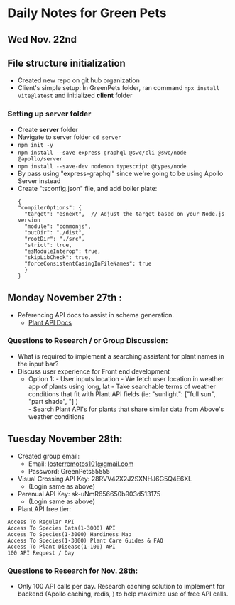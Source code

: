 # Daily Notes for Green Pets

## Wed Nov. 22nd

## File structure initialization
- Created new repo on git hub organization
- Client's simple setup: In GreenPets folder, ran command ```npx install vite@latest``` and initialized **client** folder 
 
### Setting up **server** folder
- Create **server** folder
- Navigate to server folder ```cd server```
- ```npm init -y```
- ```npm install --save express graphql @swc/cli @swc/node @apollo/server```
- ```npm install --save-dev nodemon typescript @types/node```
-  By pass using "express-graphql" since we're going to be using Apollo Server instead
- Create "tsconfig.json" file, and add boiler plate:
  ```
  {
  "compilerOptions": {
    "target": "esnext",  // Adjust the target based on your Node.js version
    "module": "commonjs",
    "outDir": "./dist",
    "rootDir": "./src",
    "strict": true,
    "esModuleInterop": true,
    "skipLibCheck": true,
    "forceConsistentCasingInFileNames": true
    }
  }
  ```


## Monday November 27th :
- Referencing API docs to assist in schema generation.
  - [Plant API Docs](https://perenual.com/docs/api)

### Questions to Research / or Group Discussion:
- What is required to implement a searching assistant for plant names in the input bar?
- Discuss user experience for Front end development
  - Option 1: - User inputs location
              - We fetch user location in weather app of plants using long, lat
              - Take searchable terms of weather conditions that fit with Plant API fields (ie: "sunlight": ["full sun", "part shade", "] )   
              - Search Plant API's for plants that share similar data from Above's weather conditions


## Tuesday November 28th:
- Created group email:
  - Email: losterremotos101@gmail.com
  - Password: GreenPets55555
- Visual Crossing API Key: 28RVV42X2J2SXNHJ6G5Q4E6XL
  - (Login same as above)
- Perenual API Key: sk-uNmR656650b903d513175
  - (Login same as above)
- Plant API free tier:
```
Access To Regular API
Access To Species Data(1-3000) API
Access To Species(1-3000) Hardiness Map
Access To Species(1-3000) Plant Care Guides & FAQ
Access To Plant Disease(1-100) API
100 API Request / Day
```

### Questions to Research for Nov. 28th:
- Only 100 API calls per day. Research caching solution to implement for backend (Apollo caching, redis, ) to help maximize use of free API calls.